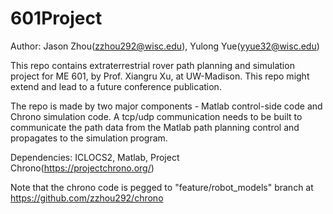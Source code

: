 # 601Project

Author: Jason Zhou(zzhou292@wisc.edu), Yulong Yue(yyue32@wisc.edu)

This repo contains extraterrestrial rover path planning and simulation project for ME 601, by Prof. Xiangru Xu, at UW-Madison. This repo might extend and lead to a future conference publication.

The repo is made by two major components - Matlab control-side code and Chrono simulation code. A tcp/udp communication needs to be built to communicate the path data from the Matlab path planning control and propagates to the simulation program.

Dependencies: ICLOCS2, Matlab, Project Chrono(https://projectchrono.org/)

Note that the chrono code is pegged to "feature/robot_models" branch at https://github.com/zzhou292/chrono
